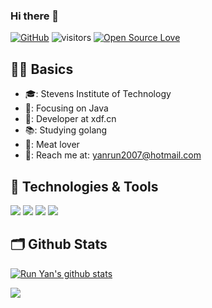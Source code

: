 ### Hi there 👋
[![GitHub](https://img.shields.io/badge/dynamic/json?logo=github&label=GitHub&labelColor=495867&color=495867&query=%24.data.totalSubs&url=https%3A%2F%2Fapi.spencerwoo.com%2Fsubstats%2F%3Fsource%3Dgithub%26queryKey%3Dhayschan&style=flat-square)](https://github.com/runyan)
![visitors](https://visitor-badge.laobi.icu/badge?page_id=runyan.runyan)
[![Open Source Love](https://badges.frapsoft.com/os/v1/open-source.svg?v=102)](https://github.com/ellerbrock/open-source-badge/)


## 👨‍💻 Basics
- 🎓: Stevens Institute of Technology
- 📙: Focusing on Java
- 🔨: Developer at xdf.cn
- 📚: Studying golang
- 🍖: Meat lover
- 💬: Reach me at: yanrun2007@hotmail.com

## 🔧 Technologies & Tools
![](https://img.shields.io/badge/OS-Linux-informational?style=flat&logo=linux&logoColor=white&color=6aa6f8)
![](https://img.shields.io/badge/Code-Java-informational?style=flat&logo=java&logoColor=white&color=6aa6f8)
![](https://img.shields.io/badge/Editor-intellij_idea-informational?style=flat&logo=intellij-idea&logoColor=white&color=6aa6f8)
![](https://img.shields.io/badge/Tools-mysql-informational?style=flat&logo=mysql&logoColor=white&color=6aa6f8)


## 🗂 Github Stats

[![Run Yan's github stats](https://github-readme-stats.vercel.app/api?username=runyan)](https://github.com/anuraghazra/github-readme-stats)


[![](https://github-readme-stats.vercel.app/api/top-langs/?username=runyan&layout=compact)](https://github.com/runyan)

<!--
**runyan/runyan** is a ✨ _special_ ✨ repository because its `README.md` (this file) appears on your GitHub profile.

Here are some ideas to get you started:

- 🔭 I’m currently working on ...
- 🌱 I’m currently learning ...
- 👯 I’m looking to collaborate on ...
- 🤔 I’m looking for help with ...
- 💬 Ask me about ...
- 📫 How to reach me: ...
- 😄 Pronouns: ...
- ⚡ Fun fact: ...
-->
